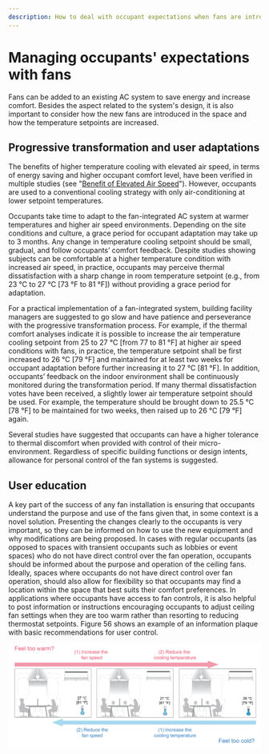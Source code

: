 ```yaml
---
description: How to deal with occupant expectations when fans are introduced in a space?
---
```


# Managing occupants' expectations with fans

Fans can be added to an existing AC system to save energy and increase comfort. Besides the aspect related to the system's design, it is also important to consider how the new fans are introduced in the space and how the temperature setpoints are increased.&#x20;

## Progressive transformation and user adaptations <a href="#_toc137735013" id="_toc137735013"></a>

The benefits of higher temperature cooling with elevated air speed, in terms of energy saving and higher occupant comfort level, have been verified in multiple studies (see "[Benefit of Elevated Air Speed](benefits-of-using-fans.md)"). However, occupants are used to a conventional cooling strategy with only air-conditioning at lower setpoint temperatures.

Occupants take time to adapt to the fan-integrated AC system at warmer temperatures and higher air speed environments. Depending on the site conditions and culture, a grace period for occupant adaptation may take up to 3 months. Any change in temperature cooling setpoint should be small, gradual, and follow occupants’ comfort feedback. Despite studies showing subjects can be comfortable at a higher temperature condition with increased air speed, in practice, occupants may perceive thermal dissatisfaction with a sharp change in room temperature setpoint (e.g., from 23 °C to 27 °C \[73 °F to 81 °F]) without providing a grace period for adaptation.

For a practical implementation of a fan-integrated system, building facility managers are suggested to go slow and have patience and perseverance with the progressive transformation process. For example, if the thermal comfort analyses indicate it is possible to increase the air temperature cooling setpoint from 25 to 27 °C \[from 77 to 81 °F] at higher air speed conditions with fans, in practice, the temperature setpoint shall be first increased to 26 °C \[79 °F] and maintained for at least two weeks for occupant adaptation before further increasing it to 27 °C \[81 °F]. In addition, occupants’ feedback on the indoor environment shall be continuously monitored during the transformation period. If many thermal dissatisfaction votes have been received, a slightly lower air temperature setpoint should be used. For example, the temperature should be brought down to 25.5 °C \[78 °F] to be maintained for two weeks, then raised up to 26 °C \[79 °F] again.

Several studies have suggested that occupants can have a higher tolerance to thermal discomfort when provided with control of their micro-environment. Regardless of specific building functions or design intents, allowance for personal control of the fan systems is suggested.

## User education <a href="#_toc137735012" id="_toc137735012"></a>

A key part of the success of any fan installation is ensuring that occupants understand the purpose and use of the fans given that, in some context is a novel solution. Presenting the changes clearly to the occupants is very important, so they can be informed on how to use the new equipment and why modifications are being proposed. In cases with regular occupants (as opposed to spaces with transient occupants such as lobbies or event spaces) who do not have direct control over the fan operation, occupants should be informed about the purpose and operation of the ceiling fans. Ideally, spaces where occupants do not have direct control over fan operation, should also allow for flexibility so that occupants may find a location within the space that best suits their comfort preferences. In applications where occupants have access to fan controls, it is also helpful to post information or instructions encouraging occupants to adjust ceiling fan settings when they are too warm rather than resorting to reducing thermostat setpoints. Figure 56 shows an example of an information plaque with basic recommendations for user control.

![Figure 56. Example of information plaque for occupant interface and control recommendations.](<../.gitbook/assets/0 (2) (1) (1).png>)

## &#x20;<a href="#_toc137735013" id="_toc137735013"></a>

